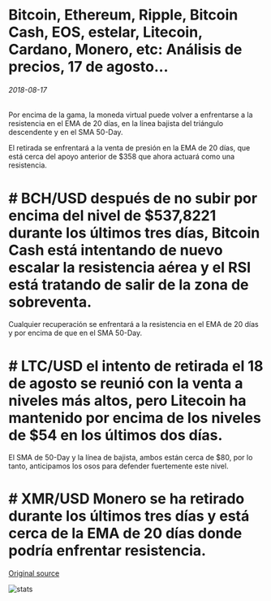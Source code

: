 # Bitcoin, Ethereum, Ripple, Bitcoin Cash, EOS, estelar, Litecoin, Cardano, Monero, etc: Análisis de precios, 17 de agosto...

###### 2018-08-17

Por encima de la gama, la moneda virtual puede volver a enfrentarse a la resistencia en el EMA de 20 días, en la línea bajista del triángulo descendente y en el SMA 50-Day.

El retirada se enfrentará a la venta de presión en la EMA de 20 días, que está cerca del apoyo anterior de $358 que ahora actuará como una resistencia.

# # BCH/USD después de no subir por encima del nivel de $537,8221 durante los últimos tres días, Bitcoin Cash está intentando de nuevo escalar la resistencia aérea y el RSI está tratando de salir de la zona de sobreventa.

Cualquier recuperación se enfrentará a la resistencia en el EMA de 20 días y por encima de que en el SMA 50-Day.

# # LTC/USD el intento de retirada el 18 de agosto se reunió con la venta a niveles más altos, pero Litecoin ha mantenido por encima de los niveles de $54 en los últimos dos días.

El SMA de 50-Day y la línea de bajista, ambos están cerca de $80, por lo tanto, anticipamos los osos para defender fuertemente este nivel.

# # XMR/USD Monero se ha retirado durante los últimos tres días y está cerca de la EMA de 20 días donde podría enfrentar resistencia.

[Original source](https://cointelegraph.com/news/bitcoin-ethereum-ripple-bitcoin-cash-eos-stellar-litecoin-cardano-monero-etc-price-analysis-august-17)

![stats](https://c.statcounter.com/11760860/0/a89fa40b/1/ "stats")